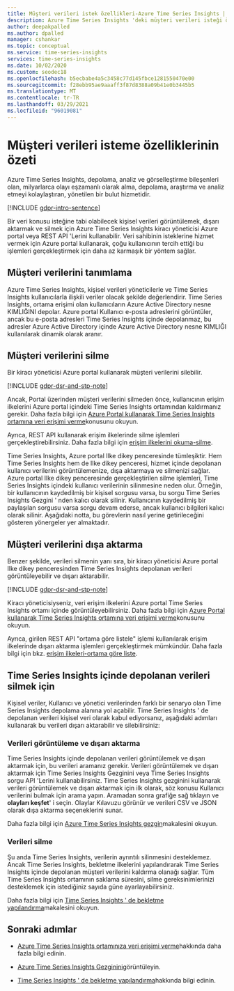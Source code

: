 ```yaml
---
title: Müşteri verileri istek özellikleri-Azure Time Series Insights | Microsoft Docs
description: Azure Time Series Insights 'deki müşteri verileri isteği özellikleri hakkında bilgi edinin.
author: deepakpalled
ms.author: dpalled
manager: cshankar
ms.topic: conceptual
ms.service: time-series-insights
services: time-series-insights
ms.date: 10/02/2020
ms.custom: seodec18
ms.openlocfilehash: b5ecbabe4a5c3458c77d145fbce1281550470e00
ms.sourcegitcommit: f28ebb95ae9aaaff3f87d8388a09b41e0b3445b5
ms.translationtype: MT
ms.contentlocale: tr-TR
ms.lasthandoff: 03/29/2021
ms.locfileid: "96019081"
---
```

# <a name="summary-of-customer-data-request-features"></a>Müşteri verileri isteme özelliklerinin özeti

Azure Time Series Insights, depolama, analiz ve görselleştirme bileşenleri olan, milyarlarca olayı eşzamanlı olarak alma, depolama, araştırma ve analiz etmeyi kolaylaştıran, yönetilen bir bulut hizmetidir.

[!INCLUDE [gdpr-intro-sentence](../../includes/gdpr-intro-sentence.md)]

Bir veri konusu isteğine tabi olabilecek kişisel verileri görüntülemek, dışarı aktarmak ve silmek için Azure Time Series Insights kiracı yöneticisi Azure portal veya REST API 'Lerini kullanabilir. Veri sahibinin isteklerine hizmet vermek için Azure portal kullanarak, çoğu kullanıcının tercih ettiği bu işlemleri gerçekleştirmek için daha az karmaşık bir yöntem sağlar.

## <a name="identifying-customer-data"></a>Müşteri verilerini tanımlama

Azure Time Series Insights, kişisel verileri yöneticilerle ve Time Series Insights kullanıcılarla ilişkili veriler olacak şekilde değerlendirir. Time Series Insights, ortama erişimi olan kullanıcıların Azure Active Directory nesne KIMLIĞINI depolar. Azure portal Kullanıcı e-posta adreslerini görüntüler, ancak bu e-posta adresleri Time Series Insights içinde depolanmaz, bu adresler Azure Active Directory içinde Azure Active Directory nesne KIMLIĞI kullanılarak dinamik olarak aranır.

## <a name="deleting-customer-data"></a>Müşteri verilerini silme

Bir kiracı yöneticisi Azure portal kullanarak müşteri verilerini silebilir.

[!INCLUDE [gdpr-dsr-and-stp-note](../../includes/gdpr-dsr-and-stp-note.md)]

Ancak, Portal üzerinden müşteri verilerini silmeden önce, kullanıcının erişim ilkelerini Azure portal içindeki Time Series Insights ortamından kaldırmanız gerekir. Daha fazla bilgi için [Azure Portal kullanarak Time Series Insights ortamına veri erişimi verme](./concepts-access-policies.md)konusunu okuyun.

Ayrıca, REST API kullanarak erişim ilkelerinde silme işlemleri gerçekleştirebilirsiniz. Daha fazla bilgi için [erişim ilkelerini okuma-silme](/rest/api/time-series-insights/management(gen1/gen2)/accesspolicies/delete).

Time Series Insights, Azure portal Ilke dikey penceresinde tümleşiktir. Hem Time Series Insights hem de Ilke dikey penceresi, hizmet içinde depolanan kullanıcı verilerini görüntülemenize, dışa aktarmaya ve silmenizi sağlar. Azure portal Ilke dikey penceresinde gerçekleştirilen silme işlemleri, Time Series Insights içindeki kullanıcı verilerinin silinmesine neden olur. Örneğin, bir kullanıcının kaydedilmiş bir kişisel sorgusu varsa, bu sorgu Time Series Insights Gezgini ' nden kalıcı olarak silinir. Kullanıcının kaydedilmiş bir paylaşılan sorgusu varsa sorgu devam ederse, ancak kullanıcı bilgileri kalıcı olarak silinir. Aşağıdaki notta, bu görevlerin nasıl yerine getirileceğini gösteren yönergeler yer almaktadır.

## <a name="exporting-customer-data"></a>Müşteri verilerini dışa aktarma

Benzer şekilde, verileri silmenin yanı sıra, bir kiracı yöneticisi Azure portal Ilke dikey penceresinden Time Series Insights depolanan verileri görüntüleyebilir ve dışarı aktarabilir.

[!INCLUDE [gdpr-dsr-and-stp-note](../../includes/gdpr-dsr-and-stp-note.md)]

Kiracı yöneticisiyseniz, veri erişim ilkelerini Azure portal Time Series Insights ortamı içinde görüntüleyebilirsiniz. Daha fazla bilgi için [Azure Portal kullanarak Time Series Insights ortamına veri erişimi verme](./concepts-access-policies.md)konusunu okuyun.

Ayrıca, girilen REST API "ortama göre listele" işlemi kullanılarak erişim ilkelerinde dışarı aktarma işlemleri gerçekleştirmek mümkündür. Daha fazla bilgi için bkz. [erişim ilkeleri-ortama göre liste](/rest/api/time-series-insights/management(gen1/gen2)/accesspolicies/listbyenvironment).

## <a name="to-delete-data-stored-within-time-series-insights"></a>Time Series Insights içinde depolanan verileri silmek için

Kişisel veriler, Kullanıcı ve yönetici verilerinden farklı bir senaryo olan Time Series Insights depolama alanına yol açabilir. Time Series Insights ' de depolanan verileri kişisel veri olarak kabul ediyorsanız, aşağıdaki adımları kullanarak bu verileri dışarı aktarabilir ve silebilirsiniz:

### <a name="view-and-export-data"></a>Verileri görüntüleme ve dışarı aktarma

Time Series Insights içinde depolanan verileri görüntülemek ve dışarı aktarmak için, bu verileri aramanız gerekir. Verileri görüntülemek ve dışarı aktarmak için Time Series Insights Gezginini veya Time Series Insights sorgu API 'Lerini kullanabilirsiniz. Time Series Insights gezginini kullanarak verileri görüntülemek ve dışarı aktarmak için ilk olarak, söz konusu Kullanıcı verilerini bulmak için arama yapın. Aramadan sonra grafiğe sağ tıklayın ve **olayları keşfet**' i seçin. Olaylar Kılavuzu görünür ve verileri CSV ve JSON olarak dışa aktarma seçeneklerini sunar.

Daha fazla bilgi için [Azure Time Series Insights gezgin](time-series-insights-explorer.md)makalesini okuyun.

### <a name="delete-data"></a>Verileri silme

Şu anda Time Series Insights, verilerin ayrıntılı silinmesini desteklemez. Ancak Time Series Insights, bekletme ilkelerini yapılandırarak Time Series Insights içinde depolanan müşteri verilerini kaldırma olanağı sağlar. Tüm Time Series Insights ortamının saklama süresini, silme gereksinimlerinizi desteklemek için istediğiniz sayıda güne ayarlayabilirsiniz.

Daha fazla bilgi için [Time Series Insights ' de bekletme yapılandırma](time-series-insights-how-to-configure-retention.md)makalesini okuyun.

## <a name="next-steps"></a>Sonraki adımlar

* [Azure Time Series Insights ortamınıza veri erişimi verme](./concepts-access-policies.md)hakkında daha fazla bilgi edinin.

* [Azure Time Series Insights Gezginini](time-series-insights-explorer.md)görüntüleyin.

* [Time Series Insights ' de bekletme yapılandırma](time-series-insights-how-to-configure-retention.md)hakkında bilgi edinin.